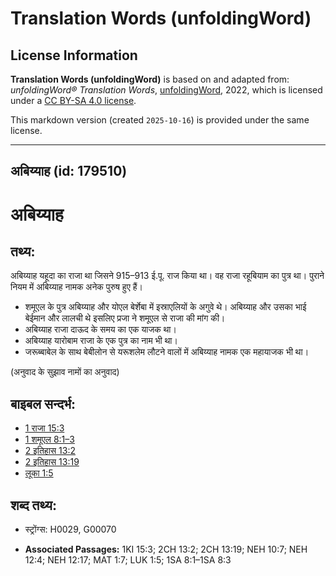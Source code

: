 # Translation Words (unfoldingWord)

## License Information

**Translation Words (unfoldingWord)** is based on and adapted from: _unfoldingWord® Translation Words_, [unfoldingWord](https://unfoldingword.org/utw), 2022, which is licensed under a [CC BY-SA 4.0 license](https://creativecommons.org/licenses/by-sa/4.0/legalcode.en).

This markdown version (created `2025-10-16`) is provided under the same license.



--------------------------------

## अबिय्याह (id: 179510)

अबिय्याह
========

तथ्य:
-----

अबिय्याह यहूदा का राजा था जिसने 915–913 ई.पू. राज किया था। वह राजा रहूबियाम का पुत्र था। पुराने नियम में अबिय्याह नामक अनेक पुरुष हुए हैं।

* शमूएल के पुत्र अबिय्याह और योएल बेर्शेबा में इस्राएलियों के अगुवे थे। अबिय्याह और उसका भाई बेईमान और लालची थे इसलिए प्रजा ने शमूएल से राजा की मांग की।
* अबिय्याह राजा दाऊद के समय का एक याजक था।
* अबिय्याह यारोबाम राजा के एक पुत्र का नाम भी था।
* जरूब्बाबेल के साथ बेबीलोन से यरूशलेम लौटने वालों में अबिय्याह नामक एक महायाजक भी था।

(अनुवाद के सुझाव नामों का अनुवाद)

बाइबल सन्दर्भ:
--------------

* [1 राजा 15:3](https://ref.ly/1Kgs0:0)
* [1 शमूएल 8:1–3](https://ref.ly/1Sam0:0)
* [2 इतिहास 13:2](https://ref.ly/2Chr0:0)
* [2 इतिहास 13:19](https://ref.ly/2Chr0:0)
* [लूका 1:5](https://ref.ly/Luke1:5)

शब्द तथ्य:
----------

* स्ट्रोंग्स: H0029, G00070

* **Associated Passages:** 1KI 15:3; 2CH 13:2; 2CH 13:19; NEH 10:7; NEH 12:4; NEH 12:17; MAT 1:7; LUK 1:5; 1SA 8:1–1SA 8:3

